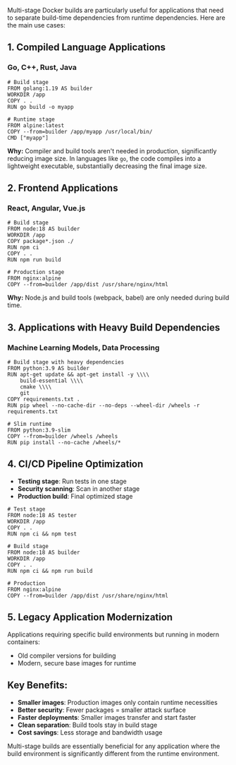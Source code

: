 Multi-stage Docker builds are particularly useful for applications that need to separate build-time dependencies from runtime dependencies. Here are the main use cases:

## **1. Compiled Language Applications**

### Go, C++, Rust, Java

```docker
# Build stage
FROM golang:1.19 AS builder
WORKDIR /app
COPY . .
RUN go build -o myapp

# Runtime stage
FROM alpine:latest
COPY --from=builder /app/myapp /usr/local/bin/
CMD ["myapp"]

```

**Why:** Compiler and build tools aren't needed in production, significantly reducing image size. In languages like `go`, the code compiles into a lightweight executable, substantially decreasing the final image size.

## **2. Frontend Applications**

### React, Angular, Vue.js

```docker
# Build stage
FROM node:18 AS builder
WORKDIR /app
COPY package*.json ./
RUN npm ci
COPY . .
RUN npm run build

# Production stage
FROM nginx:alpine
COPY --from=builder /app/dist /usr/share/nginx/html

```

**Why:** Node.js and build tools (webpack, babel) are only needed during build time.

## **3. Applications with Heavy Build Dependencies**

### Machine Learning Models, Data Processing

```docker
# Build stage with heavy dependencies
FROM python:3.9 AS builder
RUN apt-get update && apt-get install -y \\\\
    build-essential \\\\
    cmake \\\\
    git
COPY requirements.txt .
RUN pip wheel --no-cache-dir --no-deps --wheel-dir /wheels -r requirements.txt

# Slim runtime
FROM python:3.9-slim
COPY --from=builder /wheels /wheels
RUN pip install --no-cache /wheels/*

```

## **4. CI/CD Pipeline Optimization**

- **Testing stage**: Run tests in one stage
- **Security scanning**: Scan in another stage
- **Production build**: Final optimized stage

```docker
# Test stage
FROM node:18 AS tester
WORKDIR /app
COPY . .
RUN npm ci && npm test

# Build stage
FROM node:18 AS builder
WORKDIR /app
COPY . .
RUN npm ci && npm run build

# Production
FROM nginx:alpine
COPY --from=builder /app/dist /usr/share/nginx/html

```

## **5. Legacy Application Modernization**

Applications requiring specific build environments but running in modern containers:

- Old compiler versions for building
- Modern, secure base images for runtime

## **Key Benefits:**

- **Smaller images**: Production images only contain runtime necessities
- **Better security**: Fewer packages = smaller attack surface
- **Faster deployments**: Smaller images transfer and start faster
- **Clean separation**: Build tools stay in build stage
- **Cost savings**: Less storage and bandwidth usage

Multi-stage builds are essentially beneficial for any application where the build environment is significantly different from the runtime environment.